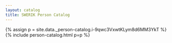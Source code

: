```yaml
---
layout: catalog
title: SWERIK Person Catalog
---
```

{% assign p = site.data._person-catalog.i-9qwc3VxwtKLym8d6MM3YkT %}
{% include person-catalog.html p=p %}

